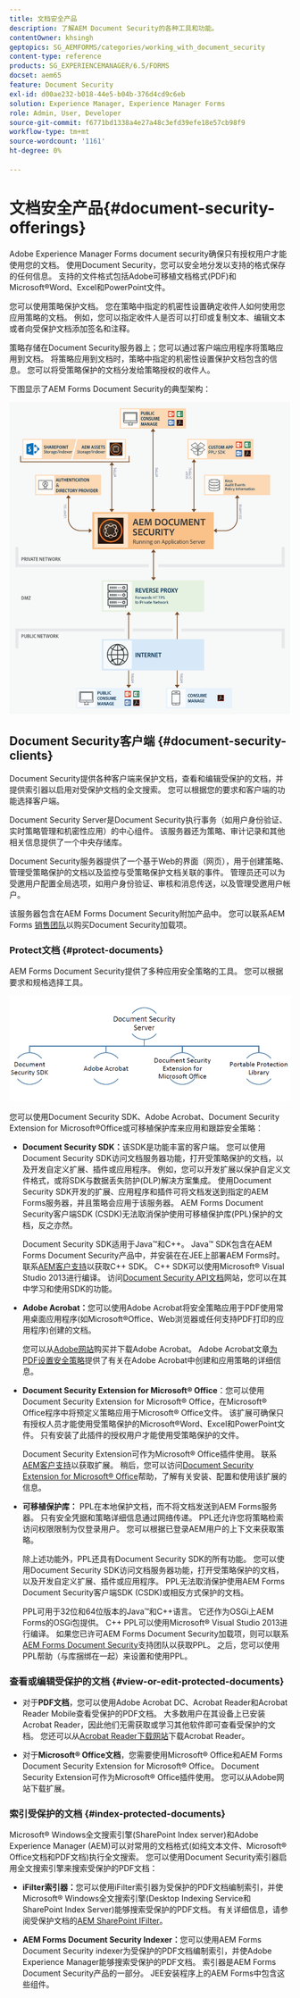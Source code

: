 ```yaml
---
title: 文档安全产品
description: 了解AEM Document Security的各种工具和功能。
contentOwner: khsingh
geptopics: SG_AEMFORMS/categories/working_with_document_security
content-type: reference
products: SG_EXPERIENCEMANAGER/6.5/FORMS
docset: aem65
feature: Document Security
exl-id: d00ae232-b018-44e5-b04b-376d4cd9c6eb
solution: Experience Manager, Experience Manager Forms
role: Admin, User, Developer
source-git-commit: f6771bd1338a4e27a48c3efd39efe18e57cb98f9
workflow-type: tm+mt
source-wordcount: '1161'
ht-degree: 0%

---
```


# 文档安全产品{#document-security-offerings}

Adobe Experience Manager Forms document security确保只有授权用户才能使用您的文档。 使用Document Security，您可以安全地分发以支持的格式保存的任何信息。 支持的文件格式包括Adobe可移植文档格式(PDF)和Microsoft®Word、Excel和PowerPoint文件。

您可以使用策略保护文档。 您在策略中指定的机密性设置确定收件人如何使用您应用策略的文档。 例如，您可以指定收件人是否可以打印或复制文本、编辑文本或者向受保护文档添加签名和注释。

策略存储在Document Security服务器上；您可以通过客户端应用程序将策略应用到文档。 将策略应用到文档时，策略中指定的机密性设置保护文档包含的信息。 您可以将受策略保护的文档分发给策略授权的收件人。

下图显示了AEM Forms Document Security的典型架构：

![Document Security — 建议的架构](do-not-localize/document_security_architecture.png)

## Document Security客户端 {#document-security-clients}

Document Security提供各种客户端来保护文档，查看和编辑受保护的文档，并提供索引器以启用对受保护文档的全文搜索。 您可以根据您的要求和客户端的功能选择客户端。

Document Security Server是Document Security执行事务（如用户身份验证、实时策略管理和机密性应用）的中心组件。 该服务器还为策略、审计记录和其他相关信息提供了一个中央存储库。

Document Security服务器提供了一个基于Web的界面（网页），用于创建策略、管理受策略保护的文档以及监控与受策略保护文档关联的事件。 管理员还可以为受邀用户配置全局选项，如用户身份验证、审核和消息传送，以及管理受邀用户帐户。

该服务器包含在AEM Forms Document Security附加产品中。 您可以联系AEM Forms [销售团队](https://business.adobe.com/request-consultation/experience-cloud.html?s_osc=70114000002JNwKAAW&amp;s_iid=70114000002JHs3AAG)以购买Document Security加载项。

### Protect文档 {#protect-documents}

AEM Forms Document Security提供了多种应用安全策略的工具。 您可以根据要求和规格选择工具。

![document-security-offers](assets/document-security-offerings.png)

您可以使用Document Security SDK、Adobe Acrobat、Document Security Extension for Microsoft®Office或可移植保护库来应用和跟踪安全策略：

* **Document Security SDK：**&#x200B;该SDK是功能丰富的客户端。 您可以使用Document Security SDK访问文档服务器功能，打开受策略保护的文档，以及开发自定义扩展、插件或应用程序。 例如，您可以开发扩展以保护自定义文件格式，或将SDK与数据丢失防护(DLP)解决方案集成。 使用Document Security SDK开发的扩展、应用程序和插件可将文档发送到指定的AEM Forms服务器，并且策略会应用于该服务器。 AEM Forms Document Security客户端SDK (CSDK)无法取消保护使用可移植保护库(PPL)保护的文档，反之亦然。

  Document Security SDK适用于Java™和C++。 Java™ SDK包含在AEM Forms Document Security产品中，并安装在在JEE上部署AEM Forms时。 联系[AEM客户支持](https://experienceleague.adobe.com/zh-hans?support-solution=General&amp;support-tab=home#support)以获取C++ SDK。 C++ SDK可以使用Microsoft® Visual Studio 2013进行编译。 访问[Document Security API文档](https://help.adobe.com/en_US/livecycle/11.0/Services/WS92d06802c76abadb76c48dfe12dbeb3e281-7ff0.2.html)网站，您可以在其中学习和使用SDK的功能。

* **Adobe Acrobat：**&#x200B;您可以使用Adobe Acrobat将安全策略应用于PDF使用常用桌面应用程序(如Microsoft®Office、Web浏览器或任何支持PDF打印的应用程序)创建的文档。

  您可以从[Adobe网站](https://www.adobe.com/acrobat/free-trial-download.html)购买并下载Adobe Acrobat。 Adobe Acrobat文章[为PDF设置安全策略](https://helpx.adobe.com/cn/acrobat/using/setting-security-policies-pdfs.html)提供了有关在Adobe Acrobat中创建和应用策略的详细信息。

* **Document Security Extension for Microsoft® Office**：您可以使用Document Security Extension for Microsoft® Office，在Microsoft® Office程序中将预定义策略应用于Microsoft® Office文件。 该扩展可确保只有授权人员才能使用受策略保护的Microsoft®Word、Excel和PowerPoint文件。 只有安装了此插件的授权用户才能使用受策略保护的文件。

  Document Security Extension可作为Microsoft® Office插件使用。 联系[AEM客户支持](https://helpx.adobe.com/ca/marketing-cloud/contact-support.html)以获取扩展。 稍后，您可以访问[Document Security Extension for Microsoft® Office](https://experienceleague.adobe.com/docs/experience-manager-document-security/using/download-installer.html?lang=zh-Hans)帮助，了解有关安装、配置和使用该扩展的信息。

* **可移植保护库：** PPL在本地保护文档，而不将文档发送到AEM Forms服务器。 只有安全凭据和策略详细信息通过网络传递。 PPL还允许您将策略检索访问权限限制为仅登录用户。 您可以根据已登录AEM用户的上下文来获取策略。

  除上述功能外，PPL还具有Document Security SDK的所有功能。 您可以使用Document Security SDK访问文档服务器功能，打开受策略保护的文档，以及开发自定义扩展、插件或应用程序。 PPL无法取消保护使用AEM Forms Document Security客户端SDK (CSDK)或相反方式保护的文档。

  PPL可用于32位和64位版本的Java™和C++语言。 它还作为OSGi上AEM Forms的OSGi包提供。 C++ PPL可以使用Microsoft® Visual Studio 2013进行编译。 如果您已许可AEM Forms Document Security加载项，则可以联系[AEM Forms Document Security](https://experienceleague.adobe.com/zh-hans?support-solution=General&amp;support-tab=home#support)支持团队以获取PPL。 之后，您可以使用PPL帮助（与库捆绑在一起）来设置和使用PPL。

### 查看或编辑受保护的文档 {#view-or-edit-protected-documents}

* 对于&#x200B;**PDF文档**，您可以使用Adobe Acrobat DC、Acrobat Reader和Acrobat Reader Mobile查看受保护的PDF文档。 大多数用户在其设备上已安装Acrobat Reader，因此他们无需获取或学习其他软件即可查看受保护的文档。 您还可以从[Acrobat Reader下载网站](https://get.adobe.com/reader/)下载Acrobat Reader。

* 对于&#x200B;**Microsoft® Office文档**，您需要使用Microsoft® Office和AEM Forms Document Security Extension for Microsoft® Office。 Document Security Extension可作为Microsoft® Office插件使用。 您可以从Adobe网站下载扩展。

### 索引受保护的文档 {#index-protected-documents}

Microsoft® Windows全文搜索引擎(SharePoint Index server)和Adobe Experience Manager (AEM)可以对常用的文档格式(如纯文本文件、Microsoft® Office文档和PDF文档)执行全文搜索。 您可以使用Document Security索引器启用全文搜索引擎来搜索受保护的PDF文档：

* **iFilter索引器：**&#x200B;您可以使用iFilter索引器为受保护的PDF文档编制索引，并使Microsoft® Windows全文搜索引擎(Desktop Indexing Service和SharePoint Index Server)能够搜索受保护的PDF文档。 有关详细信息，请参阅受保护文档的[AEM SharePoint IFilter](assets/sharepoint-ifilter-doc-security.pdf)。

* **AEM Forms Document Security Indexer：**&#x200B;您可以使用AEM Forms Document Security indexer为受保护的PDF文档编制索引，并使Adobe Experience Manager能够搜索受保护的PDF文档。 索引器是AEM Forms Document Security产品的一部分。 JEE安装程序上的AEM Forms中包含这些组件。
